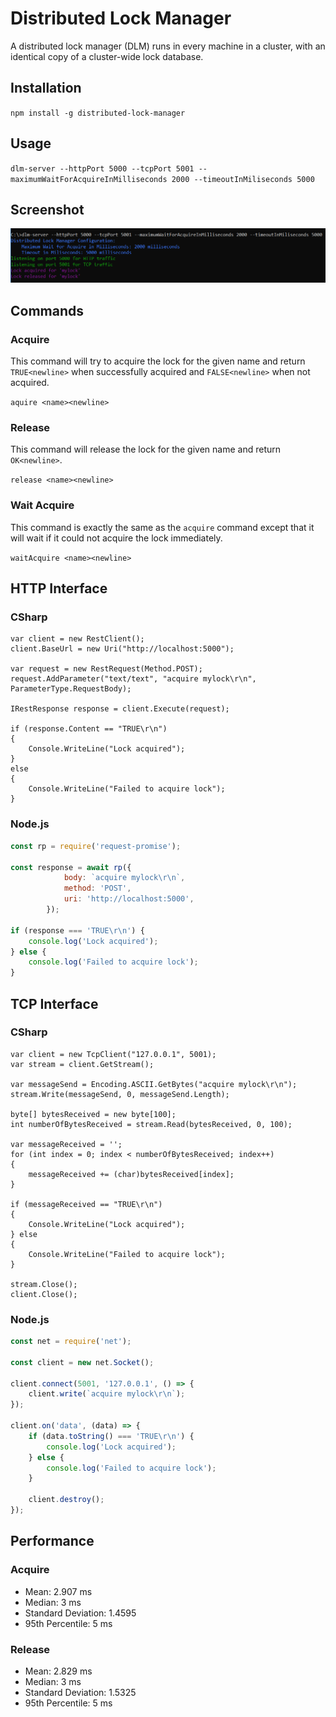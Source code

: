 # Distributed Lock Manager

A distributed lock manager (DLM) runs in every machine in a cluster, with an identical copy of a cluster-wide lock database.

## Installation

`npm install -g distributed-lock-manager`

## Usage

`dlm-server --httpPort 5000 --tcpPort 5001 --maximumWaitForAcquireInMilliseconds 2000 --timeoutInMiliseconds 5000`

## Screenshot

![screenshot](https://github.com/barend-erasmus/distributed-lock-manager/raw/master/images/screenshot.png)

## Commands

### Acquire

This command will try to acquire the lock for the given name and return `TRUE<newline>` when successfully acquired and `FALSE<newline>` when not acquired.

`aquire <name><newline>`

### Release

This command will release the lock for the given name and return `OK<newline>`.

`release <name><newline>`

### Wait Acquire

This command is exactly the same as the `acquire` command except that it will wait if it could not acquire the lock immediately.

`waitAcquire <name><newline>`

## HTTP Interface

### CSharp

```CSharp
var client = new RestClient();
client.BaseUrl = new Uri("http://localhost:5000");

var request = new RestRequest(Method.POST);
request.AddParameter("text/text", "acquire mylock\r\n", ParameterType.RequestBody);

IRestResponse response = client.Execute(request);

if (response.Content == "TRUE\r\n")
{
    Console.WriteLine("Lock acquired");
}
else
{
    Console.WriteLine("Failed to acquire lock");
}
```

### Node.js

```javascript
const rp = require('request-promise');

const response = await rp({
            body: `acquire mylock\r\n`,
            method: 'POST',
            uri: 'http://localhost:5000',
        });

if (response === 'TRUE\r\n') {
    console.log('Lock acquired');
} else {
    console.log('Failed to acquire lock');
}
```

## TCP Interface

### CSharp

```CSharp
var client = new TcpClient("127.0.0.1", 5001);
var stream = client.GetStream();

var messageSend = Encoding.ASCII.GetBytes("acquire mylock\r\n");
stream.Write(messageSend, 0, messageSend.Length);

byte[] bytesReceived = new byte[100];
int numberOfBytesReceived = stream.Read(bytesReceived, 0, 100);

var messageReceived = '';
for (int index = 0; index < numberOfBytesReceived; index++)
{
    messageReceived += (char)bytesReceived[index];
}

if (messageReceived == "TRUE\r\n")
{
    Console.WriteLine("Lock acquired");
} else
{
    Console.WriteLine("Failed to acquire lock");
}

stream.Close();
client.Close();
```

### Node.js

```javascript
const net = require('net');

const client = new net.Socket();

client.connect(5001, '127.0.0.1', () => {
	client.write(`acquire mylock\r\n`);
});

client.on('data', (data) => {
	if (data.toString() === 'TRUE\r\n') {
        console.log('Lock acquired');
    } else {
        console.log('Failed to acquire lock');
    }

    client.destroy();
});
```

## Performance

### Acquire

* Mean: 2.907 ms
* Median: 3 ms
* Standard Deviation: 1.4595
* 95th Percentile: 5 ms

### Release

* Mean: 2.829 ms
* Median: 3 ms
* Standard Deviation: 1.5325
* 95th Percentile: 5 ms

